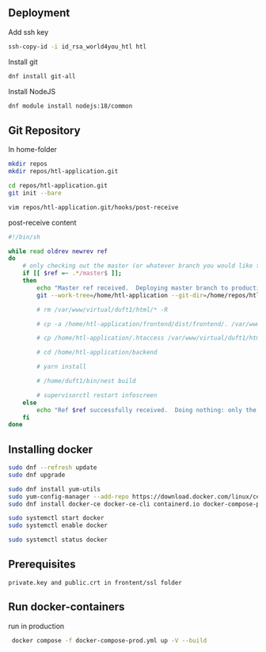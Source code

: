 ## Deployment

Add ssh key
```sh
ssh-copy-id -i id_rsa_world4you_htl htl

```

Install git
```sh
dnf install git-all
```

Install NodeJS
```sh
dnf module install nodejs:18/common
```

## Git Repository
In home-folder
```bash
mkdir repos
mkdir repos/htl-application.git

cd repos/htl-application.git
git init --bare

vim repos/htl-application.git/hooks/post-receive
```

post-receive content
```sh
#!/bin/sh

while read oldrev newrev ref
do
    # only checking out the master (or whatever branch you would like to deploy)
    if [[ $ref =~ .*/master$ ]];
    then
        echo "Master ref received.  Deploying master branch to production"
        git --work-tree=/home/htl-application --git-dir=/home/repos/htl-application.git/ checkout -f

        # rm /var/www/virtual/duft1/html/* -R

        # cp -a /home/htl-application/frontend/dist/frontend/. /var/www/virtual/duft1/html/

        # cp /home/htl-application/.htaccess /var/www/virtual/duft1/html/.htaccess

        # cd /home/htl-application/backend

        # yarn install

        # /home/duft1/bin/nest build

        # supervisorctl restart infoscreen
    else
        echo "Ref $ref successfully received.  Doing nothing: only the master branch may be deployed on this server."
    fi
done
```

## Installing docker
```sh
sudo dnf --refresh update
sudo dnf upgrade

sudo dnf install yum-utils
sudo yum-config-manager --add-repo https://download.docker.com/linux/centos/docker-ce.repo
sudo dnf install docker-ce docker-ce-cli containerd.io docker-compose-plugin

sudo systemctl start docker
sudo systemctl enable docker

sudo systemctl status docker
```

## Prerequisites
    private.key and public.crt in frontent/ssl folder

## Run docker-containers

run in production
```sh
 docker compose -f docker-compose-prod.yml up -V --build
```